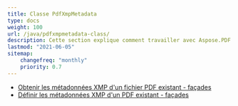 ```yaml
---
title: Classe PdfXmpMetadata
type: docs
weight: 100
url: /java/pdfxmpmetadata-class/
description: Cette section explique comment travailler avec Aspose.PDF Facades en utilisant la classe PdfXmpMetadata.
lastmod: "2021-06-05"
sitemap:
    changefreq: "monthly"
    priority: 0.7
---
```


- [Obtenir les métadonnées XMP d'un fichier PDF existant - façades](/pdf/java/get-xmp-metadata/)
- [Définir les métadonnées XMP d'un PDF existant - façades](/pdf/java/set-xmp-metadata/)